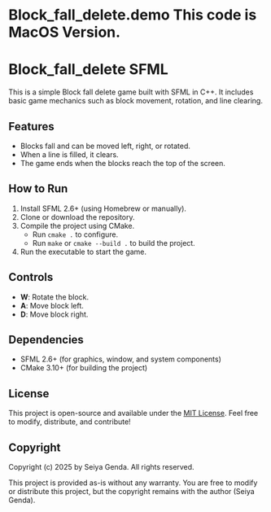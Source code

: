 # Block_fall_delete.demo This code is MacOS Version.
# Block_fall_delete SFML

This is a simple Block fall delete game built with SFML in C++. It includes basic game mechanics such as block movement, rotation, and line clearing.

## Features

- Blocks fall and can be moved left, right, or rotated.
- When a line is filled, it clears.
- The game ends when the blocks reach the top of the screen.

## How to Run

1. Install SFML 2.6+ (using Homebrew or manually).
2. Clone or download the repository.
3. Compile the project using CMake.
   - Run `cmake .` to configure.
   - Run `make` or `cmake --build .` to build the project.
4. Run the executable to start the game.

## Controls

- **W**: Rotate the block.
- **A**: Move block left.
- **D**: Move block right.

## Dependencies

- SFML 2.6+ (for graphics, window, and system components)
- CMake 3.10+ (for building the project)

## License

This project is open-source and available under the [MIT License](LICENSE). Feel free to modify, distribute, and contribute!

## Copyright

Copyright (c) 2025 by Seiya Genda. All rights reserved.

This project is provided as-is without any warranty. You are free to modify or distribute this project, but the copyright remains with the author (Seiya Genda).
